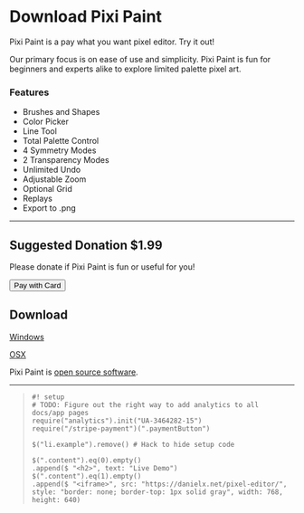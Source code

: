 Download Pixi Paint
===================

Pixi Paint is a pay what you want pixel editor. Try it out!

Our primary focus is on ease of use and simplicity. Pixi Paint is fun for
beginners and experts alike to explore limited palette pixel art.

<h3>Features</h3>

- Brushes and Shapes
- Color Picker
- Line Tool
- Total Palette Control
- 4 Symmetry Modes
- 2 Transparency Modes
- Unlimited Undo
- Adjustable Zoom
- Optional Grid
- Replays
- Export to .png

---

Suggested Donation $1.99
------------------------

Please donate if Pixi Paint is fun or useful for you!

<button class="paymentButton">Pay with Card</button>

Download
--------

[Windows](http://0.pixiecdn.com/PixiePaint-win.zip)

[OSX](http://0.pixiecdn.com/PixiePaint-osx.zip)

Pixi Paint is [open source software](https://github.com/STRd6/pixel-editor).

---

>     #! setup
>     # TODO: Figure out the right way to add analytics to all docs/app pages
>     require("analytics").init("UA-3464282-15")
>     require("/stripe-payment")(".paymentButton")
>
>     $("li.example").remove() # Hack to hide setup code
>
>     $(".content").eq(0).empty()
>     .append($ "<h2>", text: "Live Demo")
>     $(".content").eq(1).empty()
>     .append($ "<iframe>", src: "https://danielx.net/pixel-editor/", style: "border: none; border-top: 1px solid gray", width: 768, height: 640)
